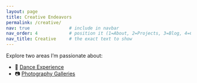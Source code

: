 ```yaml
---
layout: page
title: Creative Endeavors
permalink: /creative/
nav: true               # include in navbar
nav_order: 4            # position it (1=About, 2=Projects, 3=Blog, 4=Creative, etc.)
nav_title: Creative     # the exact text to show
---
```



Explore two areas I’m passionate about:

- 💃 [Dance Experience](/creative/dance/)
- 📷 [Photography Galleries](/creative/photography/)

